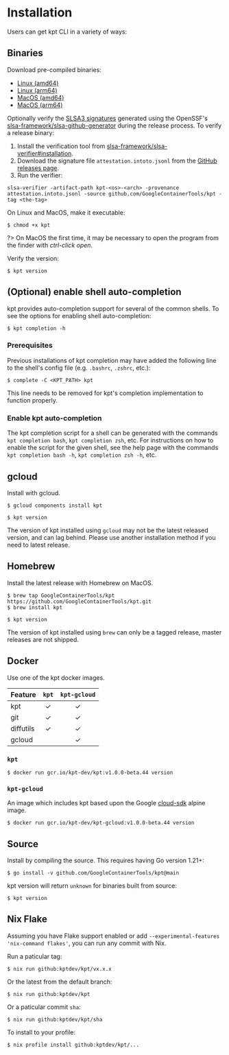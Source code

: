 # Installation

Users can get kpt CLI in a variety of ways:

## Binaries

Download pre-compiled binaries:

- [Linux (amd64)][linux-amd64]
- [Linux (arm64)][linux-arm64]
- [MacOS (amd64)][darwin-amd64]
- [MacOS (arm64)][darwin-arm64]

Optionally verify the [SLSA3 signatures](slsa.dev) generated using the OpenSSF's [slsa-framework/slsa-github-generator](https://github.com/slsa-framework/slsa-github-generator) during the release process. To verify a release binary:
1. Install the verification tool from [slsa-framework/slsa-verifier#installation](https://github.com/slsa-framework/slsa-verifier#installation).
2. Download the signature file `attestation.intoto.jsonl` from the [GitHub releases page](https://github.com/GoogleContainerTools/kpt/releases).
3. Run the verifier:
```shell
slsa-verifier -artifact-path kpt-<os>-<arch> -provenance attestation.intoto.jsonl -source github.com/GoogleContainerTools/kpt -tag <the-tag>
```

On Linux and MacOS, make it executable:

```shell
$ chmod +x kpt
```

?> On MacOS the first time, it may be necessary to open the
program from the finder with _ctrl-click open_.

Verify the version:

```shell
$ kpt version
```

## (Optional) enable shell auto-completion

kpt provides auto-completion support for several of the common shells.
To see the options for enabling shell auto-completion:

```shell
$ kpt completion -h
```

### Prerequisites
Previous installations of kpt completion may have added the following line to
the shell's config file (e.g. `.bashrc`, `.zshrc`, etc.):

```shell
$ complete -C <KPT_PATH> kpt
```

This line needs to be removed for kpt's completion implementation to function
properly.

### Enable kpt auto-completion
The kpt completion script for a shell can be generated with the commands
`kpt completion bash`, `kpt completion zsh`, etc.
For instructions on how to enable the script for the given shell, see the help
page with the commands `kpt completion bash -h`, `kpt completion zsh -h`, etc.

## gcloud

Install with gcloud.

```shell
$ gcloud components install kpt
```

```shell
$ kpt version
```

The version of kpt installed using `gcloud` may not be the latest released version, and can lag behind. Please use another installation method if you need to latest release.

## Homebrew

Install the latest release with Homebrew on MacOS.

```shell
$ brew tap GoogleContainerTools/kpt https://github.com/GoogleContainerTools/kpt.git
$ brew install kpt
```

```shell
$ kpt version
```

The version of kpt installed using `brew` can only be a tagged release, master releases are not shipped.

## Docker

Use one of the kpt docker images.

| Feature   | `kpt` | `kpt-gcloud` |
| --------- | :---: | :----------: |
| kpt       |   ✓   |      ✓       |
| git       |   ✓   |      ✓       |
| diffutils |   ✓   |      ✓       |
| gcloud    |       |      ✓       |

### `kpt`

```shell
$ docker run gcr.io/kpt-dev/kpt:v1.0.0-beta.44 version
```

### `kpt-gcloud`

An image which includes kpt based upon the Google [cloud-sdk] alpine image.

```shell
$ docker run gcr.io/kpt-dev/kpt-gcloud:v1.0.0-beta.44 version
```

## Source

Install by compiling the source. This requires having Go version 1.21+:

```shell
$ go install -v github.com/GoogleContainerTools/kpt@main
```

kpt version will return `unknown` for binaries built from source:

```shell
$ kpt version
```

## Nix Flake

Assuming you have Flake support enabled or add `--experimental-features 'nix-command flakes'`,
you can run any commit with Nix.

Run a paticular tag:

```shell
$ nix run github:kptdev/kpt/vx.x.x
```

Or the latest from the default branch:

```shell
$ nix run github:kptdev/kpt
```

Or a paticular commit `sha`:

```shell
$ nix run github:kptdev/kpt/sha
```

To install to your profile:

```shell
$ nix profile install github:kptdev/kpt/...
```

[gcr.io/kpt-dev/kpt]:
  https://console.cloud.google.com/gcr/images/kpt-dev/GLOBAL/kpt?gcrImageListsize=30
[gcr.io/kpt-dev/kpt-gcloud]:
  https://console.cloud.google.com/gcr/images/kpt-dev/GLOBAL/kpt-gcloud?gcrImageListsize=30
[cloud-sdk]: https://github.com/GoogleCloudPlatform/cloud-sdk-docker
[linux-amd64]:
  https://github.com/GoogleContainerTools/kpt/releases/download/v1.0.0-beta.44/kpt_linux_amd64
[linux-arm64]:
  https://github.com/GoogleContainerTools/kpt/releases/download/v1.0.0-beta.44/kpt_linux_arm64
[darwin-amd64]:
  https://github.com/GoogleContainerTools/kpt/releases/download/v1.0.0-beta.44/kpt_darwin_amd64
[darwin-arm64]:
  https://github.com/GoogleContainerTools/kpt/releases/download/v1.0.0-beta.44/kpt_darwin_arm64
[migration guide]: /installation/migration
[bash-completion]: https://github.com/scop/bash-completion#installation
